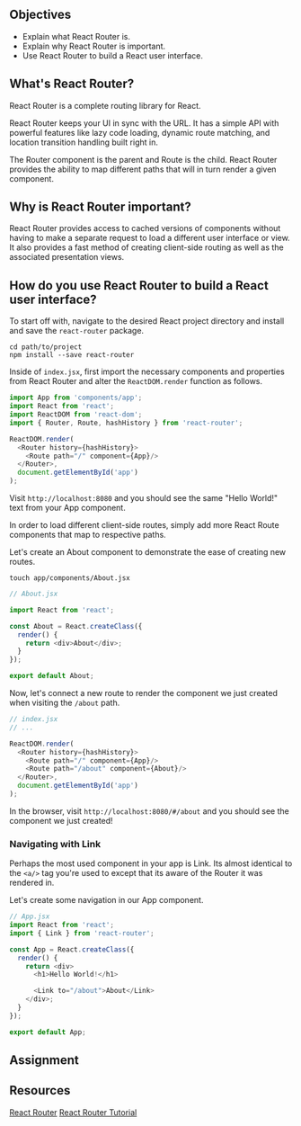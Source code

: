 ## Objectives

- Explain what React Router is.
- Explain why React Router is important.
- Use React Router to build a React user interface.

## What's React Router?

React Router is a complete routing library for React.

React Router keeps your UI in sync with the URL. It has a simple API with powerful features like lazy code loading, dynamic route matching, and location transition handling built right in.

The Router component is the parent and Route is the child. React Router provides the ability to map different paths that will in turn render a given component.

## Why is React Router important?

React Router provides access to cached versions of components without having to make a separate request to load a different user interface or view. It also provides a fast method of creating client-side routing as well as the associated presentation views.

## How do you use React Router to build a React user interface?

To start off with, navigate to the desired React project directory and install and save the `react-router` package.

```shell
cd path/to/project
npm install --save react-router
```

Inside of `index.jsx`, first import the necessary components and properties from React Router and alter the `ReactDOM.render` function as follows.

```JavaScript
import App from 'components/app';
import React from 'react';
import ReactDOM from 'react-dom';
import { Router, Route, hashHistory } from 'react-router';

ReactDOM.render(
  <Router history={hashHistory}>
    <Route path="/" component={App}/>
  </Router>,
  document.getElementById('app')
);
```

Visit `http://localhost:8080` and you should see the same "Hello World!" text from your App component.

In order to load different client-side routes, simply add more React Route components that map to respective paths.

Let's create an About component to demonstrate the ease of creating new routes.

```shell
touch app/components/About.jsx
```

```JavaScript
// About.jsx

import React from 'react';

const About = React.createClass({
  render() {
    return <div>About</div>;
  }
});

export default About;
```

Now, let's connect a new route to render the component we just created when visiting the `/about` path.

```JavaScript
// index.jsx
// ...

ReactDOM.render(
  <Router history={hashHistory}>
    <Route path="/" component={App}/>
    <Route path="/about" component={About}/>
  </Router>,
  document.getElementById('app')
);
```

In the browser, visit `http://localhost:8080/#/about` and you should see the component we just created!

### Navigating with Link

Perhaps the most used component in your app is Link. Its almost identical to the `<a/>` tag you're used to except that its aware of the Router it was rendered in.

Let's create some navigation in our App component.

```JavaScript
// App.jsx
import React from 'react';
import { Link } from 'react-router';

const App = React.createClass({
  render() {
    return <div>
      <h1>Hello World!</h1>

      <Link to="/about">About</Link>
    </div>;
  }
});

export default App;
```

## Assignment

## Resources

[React Router](https://github.com/reactjs/react-router)
[React Router Tutorial](https://github.com/reactjs/react-router-tutorial)
